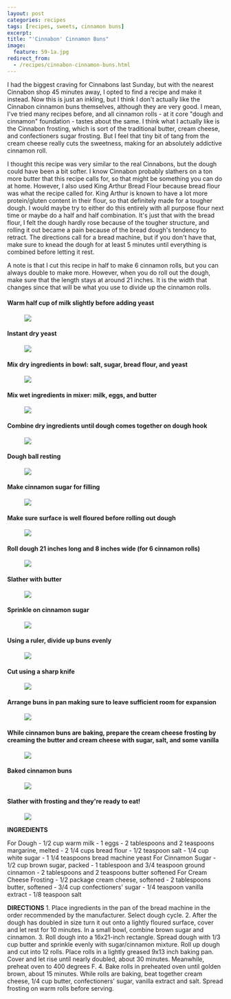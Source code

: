 ```yaml
---
layout: post
categories: recipes
tags: [recipes, sweets, cinnamon buns]
excerpt: 
title: "'Cinnabon' Cinnamon Buns"
image:
  feature: 59-1a.jpg
redirect_from: 
  - /recipes/cinnabon-cinnamon-buns.html
---
```


I had the biggest craving for Cinnabons last Sunday, but with the nearest Cinnabon shop 45 minutes away, I opted to find a recipe and make it instead.  Now this is just an inkling, but I think I don't actually like the Cinnabon cinnamon buns themselves, although they are very good.  I mean, I've tried many recipes before, and all cinnamon rolls - at it core "dough and cinnamon" foundation - tastes about the same.  I think what I actually like is the Cinnabon frosting, which is sort of the traditional butter, cream cheese, and confectioners sugar frosting. But I feel that tiny bit of tang from the cream cheese really cuts the sweetness, making for an absolutely addictive cinnamon roll.

I thought this recipe was very similar to the real Cinnabons, but the dough could have been a bit softer.  I know Cinnabon probably slathers on a ton more butter that this recipe calls for, so that might be something you can do at home.  However, I also used King Arthur Bread Flour because bread flour was what the recipe called for.  King Arthur is known to have a lot more protein/gluten content in their flour, so that definitely made for a tougher dough.  I would maybe try to either do this entirely with all purpose flour next time or maybe do a half and half combination.  It's just that with the bread flour, I felt the dough hardly rose because of the tougher structure, and rolling it out became a pain because of the bread dough's tendency to retract.  The directions call for a bread machine, but if you don't have that, make sure to knead the dough for at least 5 minutes until everything is combined before letting it rest.

A note is that I cut this recipe in half to make 6 cinnamon rolls, but you can always double to make more.  However, when you do roll out the dough, make sure that the length stays at around 21 inches.  It is the width that changes since that will be what you use to divide up the cinnamon rolls.

#### Warm half cup of milk slightly before adding yeast 
<figure> <img src='/images/59-2.png'> </figure>

#### Instant dry yeast
<figure> <img src='/images/59-3.png'> </figure>

#### Mix dry ingredients in bowl: salt, sugar, bread flour, and yeast
<figure> <img src='/images/59-4.png'> </figure>

#### Mix wet ingredients in mixer: milk, eggs, and butter
<figure> <img src='/images/59-5.png'> </figure>

#### Combine dry ingredients until dough comes together on dough hook
<figure> <img src='/images/59-6.png'> </figure>

#### Dough ball resting
<figure> <img src='/images/59-7.png'> </figure>

#### Make cinnamon sugar for filling
<figure> <img src='/images/59-8.png'> </figure>

#### Make sure surface is well floured before rolling out dough
<figure> <img src='/images/59-9.png'> </figure>

#### Roll dough 21 inches long and 8 inches wide (for 6 cinnamon rolls)
<figure> <img src='/images/59-10.png'> </figure>

#### Slather with butter
<figure> <img src='/images/59-11.png'> </figure>

#### Sprinkle on cinnamon sugar
<figure> <img src='/images/59-12.png'> </figure>

#### Using a ruler, divide up buns evenly
<figure> <img src='/images/59-13.png'> </figure>

#### Cut using a sharp knife
<figure> <img src='/images/59-14.png'> </figure>

#### Arrange buns in pan making sure to leave sufficient room for expansion
<figure> <img src='/images/59-15.png'> </figure>

#### While cinnamon buns are baking, prepare the cream cheese frosting by creaming the butter and cream cheese with sugar, salt, and some vanilla
<figure> <img src='/images/59-16.png'> </figure>

#### Baked cinnamon buns
<figure> <img src='/images/59-1.png'> </figure>

#### Slather with frosting and they're ready to eat!
<figure> <img src='/images/59-17.png'> </figure>
<section class='recipe'>
<p><strong>INGREDIENTS</strong></p>

<p>For Dough
- 1/2 cup warm milk 
- 1 eggs
- 2 tablespoons and 2 teaspoons margarine, melted
- 2 1/4 cups bread flour
- 1/2 teaspoon salt
- 1/4 cup white sugar
- 1 1/4 teaspoons bread machine yeast
 For Cinnamon Sugar
- 1/2 cup brown sugar, packed
- 1 tablespoon and 3/4 teaspoon ground cinnamon
- 2 tablespoons and 2 teaspoons butter softened
 For Cream Cheese Frosting
- 1/2 package cream cheese, softened
- 2 tablespoons butter, softened
- 3/4 cup confectioners&#39; sugar
- 1/4 teaspoon vanilla extract
- 1/8 teaspoon salt</p>

<p><strong>DIRECTIONS</strong>
1.	Place ingredients in the pan of the bread machine in the order recommended by the manufacturer. Select dough cycle.
2.	After the dough has doubled in size turn it out onto a lightly floured surface, cover and let rest for 10 minutes. In a small bowl, combine brown sugar and cinnamon.
3.	Roll dough into a 16x21-inch rectangle. Spread dough with 1/3 cup butter and sprinkle evenly with sugar/cinnamon mixture. Roll up dough and cut into 12 rolls. Place rolls in a lightly greased 9x13 inch baking pan. Cover and let rise until nearly doubled, about 30 minutes. Meanwhile, preheat oven to 400 degrees F.
4.	Bake rolls in preheated oven until golden brown, about 15 minutes. While rolls are baking, beat together cream cheese, 1/4 cup butter, confectioners&#39; sugar, vanilla extract and salt. Spread frosting on warm rolls before serving.</p></section>